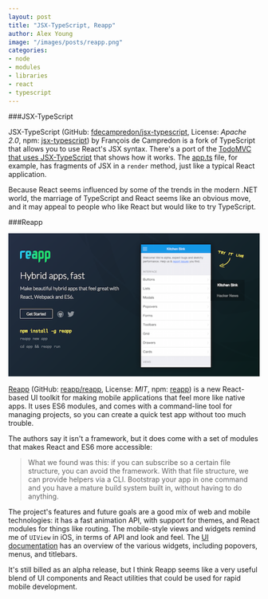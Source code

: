 ```yaml
---
layout: post
title: "JSX-TypeScript, Reapp"
author: Alex Young
image: "/images/posts/reapp.png"
categories:
- node
- modules
- libraries
- react
- typescript
---
```


###JSX-TypeScript

JSX-TypeScript (GitHub: [fdecampredon/jsx-typescript](https://github.com/fdecampredon/jsx-typescript), License: _Apache 2.0_, npm: [jsx-typescript](https://www.npmjs.com/package/jsx-typescript)) by François de Campredon is a fork of TypeScript that allows you to use React's JSX syntax.  There's a port of the [TodoMVC that uses JSX-TypeScript](https://github.com/fdecampredon/react-typescript-todomvc) that shows how it works.  The [app.ts](https://github.com/fdecampredon/react-typescript-todomvc/blob/master/src/main/app.ts) file, for example, has fragments of JSX in a `render` method, just like a typical React application.

Because React seems influenced by some of the trends in the modern .NET world, the marriage of TypeScript and React seems like an obvious move, and it may appeal to people who like React but would like to try TypeScript.

###Reapp

![Reapp](/images/posts/reapp.png)

[Reapp](http://reapp.io/) (GitHub: [reapp/reapp](https://github.com/reapp/reapp), License: _MIT_, npm: [reapp](https://www.npmjs.com/package/reapp)) is a new React-based UI toolkit for making mobile applications that feel more like native apps. It uses ES6 modules, and comes with a command-line tool for managing projects, so you can create a quick test app without too much trouble.

The authors say it isn't a framework, but it does come with a set of modules that makes React and ES6 more accessible:

> What we found was this: if you can subscribe so a certain file structure, you can avoid the framework. With that file structure, we can provide helpers via a CLI. Bootstrap your app in one command and you have a mature build system built in, without having to do anything.

The project's features and future goals are a good mix of web and mobile technologies: it has a fast animation API, with support for themes, and React modules for things like routing. The mobile-style views and widgets remind me of `UIView` in iOS, in terms of API and look and feel. The [UI documentation](http://reapp.io/ui.html) has an overview of the various widgets, including popovers, menus, and titlebars.

It's still billed as an alpha release, but I think Reapp seems like a very useful blend of UI components and React utilities that could be used for rapid mobile development.

